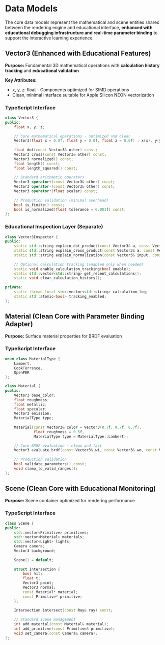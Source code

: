 # Data Models

The core data models represent the mathematical and scene entities shared between the rendering engine and educational interface, **enhanced with educational debugging infrastructure and real-time parameter binding** to support the interactive learning experience.

## Vector3 (Enhanced with Educational Features)

**Purpose:** Fundamental 3D mathematical operations with **calculation history tracking** and **educational validation**

**Key Attributes:**
- x, y, z: float - Components optimized for SIMD operations
- Clean, minimal interface suitable for Apple Silicon NEON vectorization

### TypeScript Interface
```cpp
class Vector3 {
public:
    float x, y, z;
    
    // Core mathematical operations - optimized and clean
    Vector3(float x = 0.0f, float y = 0.0f, float z = 0.0f) : x(x), y(y), z(z) {}
    
    float dot(const Vector3& other) const;
    Vector3 cross(const Vector3& other) const;  
    Vector3 normalized() const;
    float length() const;
    float length_squared() const;
    
    // Standard arithmetic operators
    Vector3 operator+(const Vector3& other) const;
    Vector3 operator-(const Vector3& other) const;  
    Vector3 operator*(float scalar) const;
    
    // Production validation (minimal overhead)
    bool is_finite() const;
    bool is_normalized(float tolerance = 0.001f) const;
};
```

### Educational Inspection Layer (Separate)
```cpp
class Vector3Inspector {
public:
    static std::string explain_dot_product(const Vector3& a, const Vector3& b, float result);
    static std::string explain_cross_product(const Vector3& a, const Vector3& b, const Vector3& result);
    static std::string explain_normalization(const Vector3& input, const Vector3& result);
    
    // Optional calculation tracking (enabled only when needed)
    static void enable_calculation_tracking(bool enable);
    static std::vector<std::string> get_recent_calculations();
    static void clear_calculation_history();
    
private:
    static thread_local std::vector<std::string> calculation_log;
    static std::atomic<bool> tracking_enabled;
};
```

## Material (Clean Core with Parameter Binding Adapter)

**Purpose:** Surface material properties for BRDF evaluation

### TypeScript Interface  
```cpp
enum class MaterialType {
    Lambert,
    CookTorrance, 
    OpenPBR
};

class Material {
public:
    Vector3 base_color;
    float roughness;
    float metallic;
    float specular;
    Vector3 emission;
    MaterialType type;
    
    Material(const Vector3& color = Vector3(0.7f, 0.7f, 0.7f),
             float roughness = 0.5f,
             MaterialType type = MaterialType::Lambert);
    
    // Core BRDF evaluation - clean and fast
    Vector3 evaluate_brdf(const Vector3& wi, const Vector3& wo, const Vector3& normal) const;
    
    // Production validation
    bool validate_parameters() const;
    void clamp_to_valid_ranges();
};
```

## Scene (Clean Core with Educational Monitoring)

**Purpose:** Scene container optimized for rendering performance

### TypeScript Interface
```cpp
class Scene {
public:
    std::vector<Primitive> primitives;
    std::vector<Material> materials;
    std::vector<Light> lights;
    Camera camera;
    Vector3 background;
    
    Scene() = default;
    
    struct Intersection {
        bool hit;
        float t;
        Vector3 point;
        Vector3 normal;  
        const Material* material;
        const Primitive* primitive;
    };
    
    Intersection intersect(const Ray& ray) const;
    
    // Standard scene management
    int add_material(const Material& material);
    int add_primitive(const Primitive& primitive);
    void set_camera(const Camera& camera);
};
```
